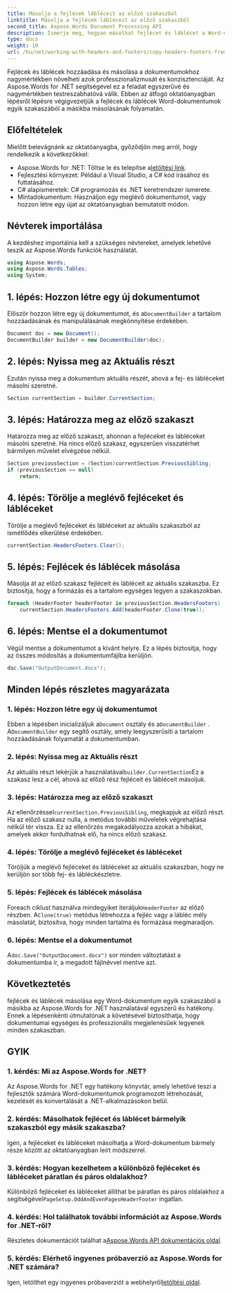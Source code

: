 ```yaml
---
title: Másolja a fejlécek lábléceit az előző szakaszból
linktitle: Másolja a fejlécek lábléceit az előző szakaszból
second_title: Aspose.Words Document Processing API
description: Ismerje meg, hogyan másolhat fejlécet és láblécet a Word-dokumentumok szakaszai között az Aspose.Words for .NET használatával. Ez a részletes útmutató biztosítja a következetességet és a professzionalizmust.
type: docs
weight: 10
url: /hu/net/working-with-headers-and-footers/copy-headers-footers-from-previous-section/
---
```


Fejlécek és láblécek hozzáadása és másolása a dokumentumokhoz nagymértékben növelheti azok professzionalizmusát és konzisztenciáját. Az Aspose.Words for .NET segítségével ez a feladat egyszerűvé és nagymértékben testreszabhatóvá válik. Ebben az átfogó oktatóanyagban lépésről lépésre végigvezetjük a fejlécek és láblécek Word-dokumentumok egyik szakaszából a másikba másolásának folyamatán.

## Előfeltételek

Mielőtt belevágnánk az oktatóanyagba, győződjön meg arról, hogy rendelkezik a következőkkel:

-  Aspose.Words for .NET: Töltse le és telepítse a[letöltési link](https://releases.aspose.com/words/net/).
- Fejlesztési környezet: Például a Visual Studio, a C# kód írásához és futtatásához.
- C# alapismeretek: C# programozás és .NET keretrendszer ismerete.
- Mintadokumentum: Használjon egy meglévő dokumentumot, vagy hozzon létre egy újat az oktatóanyagban bemutatott módon.

## Névterek importálása

A kezdéshez importálnia kell a szükséges névtereket, amelyek lehetővé teszik az Aspose.Words funkciók használatát.

```csharp
using Aspose.Words;
using Aspose.Words.Tables;
using System;
```

## 1. lépés: Hozzon létre egy új dokumentumot

 Először hozzon létre egy új dokumentumot, és a`DocumentBuilder` a tartalom hozzáadásának és manipulálásának megkönnyítése érdekében.

```csharp
Document doc = new Document();
DocumentBuilder builder = new DocumentBuilder(doc);
```

## 2. lépés: Nyissa meg az Aktuális részt

Ezután nyissa meg a dokumentum aktuális részét, ahová a fej- és lábléceket másolni szeretné.

```csharp
Section currentSection = builder.CurrentSection;
```

## 3. lépés: Határozza meg az előző szakaszt

Határozza meg az előző szakaszt, ahonnan a fejléceket és lábléceket másolni szeretné. Ha nincs előző szakasz, egyszerűen visszatérhet bármilyen művelet elvégzése nélkül.

```csharp
Section previousSection = (Section)currentSection.PreviousSibling;
if (previousSection == null)
    return;
```

## 4. lépés: Törölje a meglévő fejléceket és lábléceket

Törölje a meglévő fejléceket és lábléceket az aktuális szakaszból az ismétlődés elkerülése érdekében.

```csharp
currentSection.HeadersFooters.Clear();
```

## 5. lépés: Fejlécek és láblécek másolása

Másolja át az előző szakasz fejléceit és lábléceit az aktuális szakaszba. Ez biztosítja, hogy a formázás és a tartalom egységes legyen a szakaszokban.

```csharp
foreach (HeaderFooter headerFooter in previousSection.HeadersFooters)
    currentSection.HeadersFooters.Add(headerFooter.Clone(true));
```

## 6. lépés: Mentse el a dokumentumot

Végül mentse a dokumentumot a kívánt helyre. Ez a lépés biztosítja, hogy az összes módosítás a dokumentumfájlba kerüljön.

```csharp
doc.Save("OutputDocument.docx");
```

## Minden lépés részletes magyarázata

### 1. lépés: Hozzon létre egy új dokumentumot

 Ebben a lépésben inicializáljuk a`Document` osztály és a`DocumentBuilder` . A`DocumentBuilder` egy segítő osztály, amely leegyszerűsíti a tartalom hozzáadásának folyamatát a dokumentumban.

### 2. lépés: Nyissa meg az Aktuális részt

 Az aktuális részt lekérjük a használatával`builder.CurrentSection`Ez a szakasz lesz a cél, ahová az előző rész fejléceit és lábléceit másoljuk.

### 3. lépés: Határozza meg az előző szakaszt

 Az ellenőrzéssel`currentSection.PreviousSibling`, megkapjuk az előző részt. Ha az előző szakasz nulla, a metódus további műveletek végrehajtása nélkül tér vissza. Ez az ellenőrzés megakadályozza azokat a hibákat, amelyek akkor fordulhatnak elő, ha nincs előző szakasz.

### 4. lépés: Törölje a meglévő fejléceket és lábléceket

Töröljük a meglévő fejléceket és lábléceket az aktuális szakaszban, hogy ne kerüljön sor több fej- és lábléckészletre.

### 5. lépés: Fejlécek és láblécek másolása

 Foreach ciklust használva mindegyiket iteráljuk`HeaderFooter` az előző részben. A`Clone(true)` metódus létrehozza a fejléc vagy a lábléc mély másolatát, biztosítva, hogy minden tartalma és formázása megmaradjon.

### 6. lépés: Mentse el a dokumentumot

 A`doc.Save("OutputDocument.docx")` sor minden változtatást a dokumentumba ír, a megadott fájlnévvel mentve azt.

## Következtetés

fejlécek és láblécek másolása egy Word-dokumentum egyik szakaszából a másikba az Aspose.Words for .NET használatával egyszerű és hatékony. Ennek a lépésenkénti útmutatónak a követésével biztosíthatja, hogy dokumentumai egységes és professzionális megjelenésűek legyenek minden szakaszban.

## GYIK

### 1. kérdés: Mi az Aspose.Words for .NET?

Az Aspose.Words for .NET egy hatékony könyvtár, amely lehetővé teszi a fejlesztők számára Word-dokumentumok programozott létrehozását, kezelését és konvertálását a .NET-alkalmazásokon belül.

### 2. kérdés: Másolhatok fejlécet és láblécet bármelyik szakaszból egy másik szakaszba?

Igen, a fejléceket és lábléceket másolhatja a Word-dokumentum bármely része között az oktatóanyagban leírt módszerrel.

### 3. kérdés: Hogyan kezelhetem a különböző fejléceket és lábléceket páratlan és páros oldalakhoz?

 Különböző fejléceket és lábléceket állíthat be páratlan és páros oldalakhoz a segítségével`PageSetup.OddAndEvenPagesHeaderFooter` ingatlan.

### 4. kérdés: Hol találhatok további információt az Aspose.Words for .NET-ről?

 Részletes dokumentációt találhat a[Aspose.Words API dokumentációs oldal](https://reference.aspose.com/words/net/).

### 5. kérdés: Elérhető ingyenes próbaverzió az Aspose.Words for .NET számára?

 Igen, letölthet egy ingyenes próbaverziót a webhelyről[letöltési oldal](https://releases.aspose.com/).